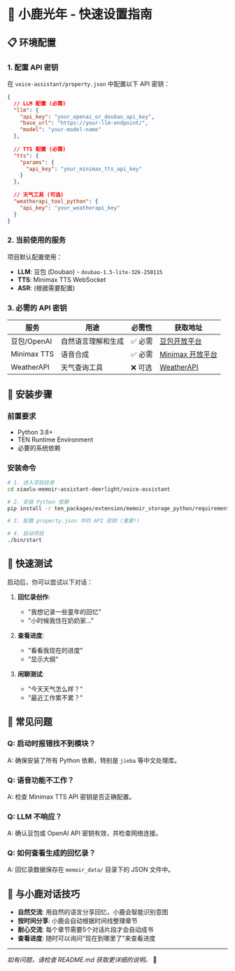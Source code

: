 # 🚀 小鹿光年 - 快速设置指南

## 📋 环境配置

### 1. 配置 API 密钥

在 `voice-assistant/property.json` 中配置以下 API 密钥：

```json
{
  // LLM 配置 (必需)
  "llm": {
    "api_key": "your_openai_or_doubao_api_key",
    "base_url": "https://your-llm-endpoint/",
    "model": "your-model-name"
  },
  
  // TTS 配置 (必需)
  "tts": {
    "params": {
      "api_key": "your_minimax_tts_api_key"
    }
  },
  
  // 天气工具 (可选)
  "weatherapi_tool_python": {
    "api_key": "your_weatherapi_key"
  }
}
```

### 2. 当前使用的服务

项目默认配置使用：
- **LLM**: 豆包 (Doubao) - `doubao-1.5-lite-32k-250115`
- **TTS**: Minimax TTS WebSocket
- **ASR**: (根据需要配置)

### 3. 必需的 API 密钥

| 服务 | 用途 | 必需性 | 获取地址 |
|------|------|--------|----------|
| 豆包/OpenAI | 自然语言理解和生成 | ✅ 必需 | [豆包开放平台](https://console.volcengine.com/ark) |
| Minimax TTS | 语音合成 | ✅ 必需 | [Minimax 开放平台](https://www.minimax.chat/) |
| WeatherAPI | 天气查询工具 | ❌ 可选 | [WeatherAPI](https://www.weatherapi.com/) |

## 🔧 安装步骤

### 前置要求
- Python 3.8+
- TEN Runtime Environment
- 必要的系统依赖

### 安装命令
```bash
# 1. 进入项目目录
cd xiaolu-memoir-assistant-deerlight/voice-assistant

# 2. 安装 Python 依赖
pip install -r ten_packages/extension/memoir_storage_python/requirements.txt

# 3. 配置 property.json 中的 API 密钥 (重要!)

# 4. 启动项目
./bin/start
```

## 🎯 快速测试

启动后，你可以尝试以下对话：

1. **回忆录创作**:
   - "我想记录一些童年的回忆"
   - "小时候我住在奶奶家..."

2. **查看进度**:
   - "看看我现在的进度"
   - "显示大纲"

3. **闲聊测试**:
   - "今天天气怎么样？"
   - "最近工作累不累？"

## 🚨 常见问题

### Q: 启动时报错找不到模块？
A: 确保安装了所有 Python 依赖，特别是 `jieba` 等中文处理库。

### Q: 语音功能不工作？
A: 检查 Minimax TTS API 密钥是否正确配置。

### Q: LLM 不响应？
A: 确认豆包或 OpenAI API 密钥有效，并检查网络连接。

### Q: 如何查看生成的回忆录？
A: 回忆录数据保存在 `memoir_data/` 目录下的 JSON 文件中。

## 📱 与小鹿对话技巧

- **自然交流**: 用自然的语言分享回忆，小鹿会智能识别意图
- **按时间分享**: 小鹿会自动根据时间线整理章节
- **耐心交流**: 每个章节需要5个对话片段才会自动成书
- **查看进度**: 随时可以询问"现在到哪里了"来查看进度

---

*如有问题，请检查 README.md 获取更详细的说明。* 🦌
